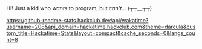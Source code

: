 Hi! Just a kid who _wants_ to program, but _can't_... (┬┬﹏┬┬)

https://github-readme-stats.hackclub.dev/api/wakatime?username=208&api_domain=hackatime.hackclub.com&theme=darcula&custom_title=Hackatime+Stats&layout=compact&cache_seconds=0&langs_count=8
